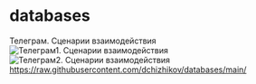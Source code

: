# databases
Телеграм. Сценарии взаимодействия
![Телеграм1. Сценарии взаимодействия](https://raw.githubusercontent.com/dchizhikov/databases/main/docs/tg.png)
![Телеграм2. Сценарии взаимодействия](https://raw.githubusercontent.com/dchizhikov/databases/docs/main/tg.png)
https://raw.githubusercontent.com/dchizhikov/databases/main/
